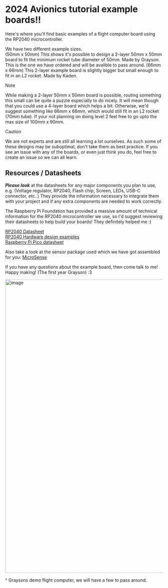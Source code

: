 # 2024 Avionics tutorial example boards!!
Here's where you'll find basic examples of a flight computer board using the RP2040 microcontroller. 

We have two different example sizes.  
(50mm x 50mm) This shows it's possible to design a 2-layer 50mm x 50mm board to fit the minimum rocket tube diameter of 50mm. Made by Grayson. This is the one we have ordered and will be avalible to pass around.
(66mm x 66mm) This 2-layer example board is slightly bigger but small enough to fit in an L2 rocket. Made by Kaden.  

> [!NOTE]
> While making a 2-layer 50mm x 50mm board is possible, routing something this small can be quite a puzzle especially to do nicely. It will mean though that you could use a 4-layer board which helps a bit. Otherwise, we'd suggest something like 66mm x 66mm, which would still fit in an L2 rocket (70mm tube). If your not planning on doing level 2 feel free to go upto the max size of 100mm x 90mm.

> [!CAUTION]
> We are not experts and are still all learning a lot ourselves. As such some of these designs may be suboptimal, don't take them as best practice. If you see an issue with any of the boards, or even just think you do, feel free to create an issue so we can all learn.

## Resources / Datasheets
**_Please look_** at the datasheets for any major components you plan to use, e.g. (Voltage regulator, RP2040, Flash chip, Screen, LEDs, USB-C connector, etc..) They provide the information necessary to integrate them with your project and if any extra components are needed to work correctly.

The Raspberry Pi Foundation has provided a massive amount of technical information for the RP2040 microcontroller we use, so I'd suggest reviewing their datasheets to help build your boards! They definitely helped me :) 

[RP2040 Datasheet](https://datasheets.raspberrypi.com/rp2040/rp2040-datasheet.pdf)  
[RP2040 Hardware design examples](https://datasheets.raspberrypi.com/rp2040/hardware-design-with-rp2040.pdf)  
[Raspberry Pi Pico datasheet](https://datasheets.raspberrypi.com/pico/pico-datasheet.pdf)
  
Also take a look at the sensor package used which we have got assembled for you:
[MicroSense](https://github.com/UC-Aerospace/Sense)

If you have any questions about the example board, then come talk to me!  
Happy making! (The first year Grayson) :3

<img width="935" alt="image" src="https://github.com/UC-Aerospace/Electrical-Tut-24/assets/137386245/378ba17e-57df-4a23-9018-d43e8866c3ac">
  
^ Graysons demo flight computer, we will have a few to pass around.
